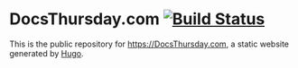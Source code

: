 # DocsThursday.com [![Build Status](https://circleci.com/gh/felicianotech/docsthursday.com.svg?style=shield)](https://circleci.com/gh/felicianotech/docsthursday.com)

This is the public repository for <https://DocsThursday.com>, a static website generated by [Hugo](https://GoHugo.io/).
